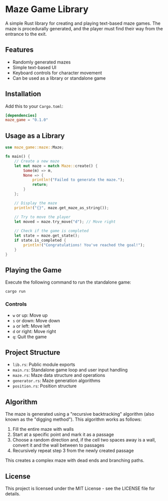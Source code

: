 # Maze Game Library

A simple Rust library for creating and playing text-based maze games. The maze is procedurally generated, and the player must find their way from the entrance to the exit.

## Features

- Randomly generated mazes
- Simple text-based UI
- Keyboard controls for character movement
- Can be used as a library or standalone game

## Installation

Add this to your `Cargo.toml`:

```toml
[dependencies]
maze_game = "0.1.0"
```

## Usage as a Library

```rust
use maze_game::maze::Maze;

fn main() {
    // Create a new maze
    let mut maze = match Maze::create() {
        Some(m) => m,
        None => {
            println!("Failed to generate the maze.");
            return;
        }
    };

    // Display the maze
    println!("{}", maze.get_maze_as_string());

    // Try to move the player
    let moved = maze.try_move("d"); // Move right
    
    // Check if the game is completed
    let state = maze.get_state();
    if state.is_completed {
        println!("Congratulations! You've reached the goal!");
    }
}
```

## Playing the Game

Execute the following command to run the standalone game:
```
cargo run
```

### Controls

- `w` or up: Move up
- `s` or down: Move down
- `a` or left: Move left
- `d` or right: Move right
- `q`: Quit the game

## Project Structure

- `lib.rs`: Public module exports
- `main.rs`: Standalone game loop and user input handling
- `maze.rs`: Maze data structure and operations
- `generator.rs`: Maze generation algorithms
- `position.rs`: Position structure

## Algorithm

The maze is generated using a "recursive backtracking" algorithm (also known as the "digging method"). This algorithm works as follows:

1. Fill the entire maze with walls
2. Start at a specific point and mark it as a passage
3. Choose a random direction and, if the cell two spaces away is a wall, convert it and the wall between to passages
4. Recursively repeat step 3 from the newly created passage

This creates a complex maze with dead ends and branching paths.

## License

This project is licensed under the MIT License - see the LICENSE file for details.
